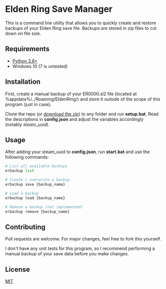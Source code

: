 # Elden Ring Save Manager
This is a command line utility that allows you to quickly create and restore backups of your Elden Ring save file. Backups are stored in zip files to cut down on file size.

## Requirements
* [Python 3.8+](https://www.python.org/downloads/)
* Windows 10 (7 is untested)

## Installation
First, create a manual backup of your ER0000.sl2 file (located at %appdata%/../Roaming/EldenRing/<folder with numbers>) and store it outside of the scope of this program (just in case).

Clone the repo (or [download the zip](https://github.com/DeaftJoe/EldenRingCLIBackups/archive/refs/heads/main.zip)) to any folder and run **setup.bat**.
Read the descriptions in **config.json** and adjust the variables accordingly (notably *steam_uuid*).

## Usage
After adding your steam_uuid to **config.json**, run **start.bat** and use the following commands:
```python
# List all available backups
erbackup list

# Create / overwrite a backup.
erbackup save {backup_name}

# Load a backup
erbackup load {backup_name}

# Remove a backup (not implemented)
erbackup remove {backup_name}
```

## Contributing
Pull requests are welcome. For major changes, feel free to fork this yourself.

I don't have any unit tests for this program, so I recommend performing a manual backup of your save data before you make changes.

## License
[MIT](https://choosealicense.com/licenses/mit/)
